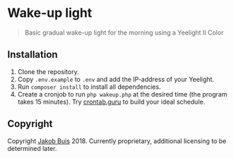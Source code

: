 # Wake-up light
> Basic gradual wake-up light for the morning using a Yeelight II Color

## Installation
1. Clone the repository.
1. Copy `.env.example` to `.env` and add the IP-address of your Yeelight.
1. Run `composer install` to install all dependencies.
1. Create a cronjob to run `php wakeup.php` at the desired time (the program takes 15 minutes). Try [crontab.guru](https://crontab.guru) to build your ideal schedule.

## Copyright
Copyright [Jakob Buis](https://www.jakobbuis.nl) 2018. Currently proprietary, additional licensing to be determined later.
